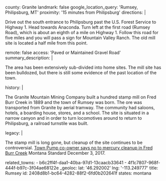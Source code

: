 county: Granite
landmark: false
google_location_query: 'Rumsey, Philipsburg, MT'
proximity: '15 minutes from Philipsburg'
directions: |
  <p>Drive out the south entrance to Philipsburg past the U.S. Forest Service to Highway 1. Head towards Anaconda. Turn left at the first road (Rumsey Road), which is about an eighth of a mile on Highway 1. Follow this road for five miles and you will pass a sign for Mountain Valley Ranch. The old mill site is located a half mile from this point.
  </p>
remote: false
access: 'Paved or Maintained Gravel Road'
summary_description: |
  <p>The area has been extensively sub-divided into home sites. The mill site has been bulldozed, but there is still some evidence of the past location of the town.
  </p>
history: |
  <p>The Granite Mountain Mining Company built a hundred stamp mill on Fred Burr Creek in 1889 and the town of Rumsey was born. The ore was transported from Granite by aerial tramway. The community had saloons, hotels, a boarding house, stores, and a school. The site is situated in a narrow canyon and in order to turn locomotives around to return to Philipsburg, a railroad turnstile was built.
  </p>
legacy: |
  <p>The stamp mill is long gone, but cleanup of the site continues to be controversial. <a href="\&quot;https://mtstandard.com/news/state-and-regional/town-pump-co-owner-says-no-to-mercury-cleanup-in/article_7b608bfc-87a6-5afd-81f6-9d643142209a.html\&quot;">Town Pump co-owner says no to mercury cleanup in Fred Burr Creek</a> Montana Standard December 3, 2017.
  </p>
related_towns:
  - b6c2ff4f-daa1-40ba-97d1-13caacb33641
  - 4f1c7807-968f-444f-b97c-3f04ae68122e
_geoloc:
  lat: '46.292002'
  lng: '-113.249777'
title: Rumsey
id: 2408d8b1-bc64-4282-88f2-6fd0b202641f
states: montana
